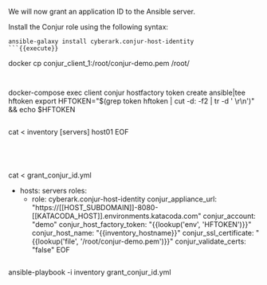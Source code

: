 
We will now grant an application ID to the Ansible server.

Install the Conjur role using the following syntax:

```
ansible-galaxy install cyberark.conjur-host-identity
```{{execute}}

```
docker cp conjur_client_1:/root/conjur-demo.pem /root/
```{{execute}}


```
docker-compose exec client conjur hostfactory token create ansible|tee hftoken
export HFTOKEN="$(grep token hftoken | cut -d: -f2 | tr -d ' \r\n')" && echo $HFTOKEN
```{{execute}}

```
cat <<EOF > inventory
[servers]
host01
EOF
```{{execute}}
  
  
  
```
cat <<EOF > grant_conjur_id.yml
- hosts: servers
  roles:
    - role: cyberark.conjur-host-identity
      conjur_appliance_url: "https://[[HOST_SUBDOMAIN]]-8080-[[KATACODA_HOST]].environments.katacoda.com"
      conjur_account: "demo"
      conjur_host_factory_token: "{{lookup('env', 'HFTOKEN')}}"
      conjur_host_name: "{{inventory_hostname}}"
      conjur_ssl_certificate:  "{{lookup('file', '/root/conjur-demo.pem')}}"
      conjur_validate_certs: "false"
EOF
```{{execute}}
```
ansible-playbook -i inventory grant_conjur_id.yml
```{{execute}}
